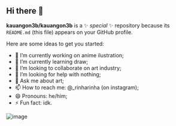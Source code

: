 ## Hi there 👋

**kauangon3b/kauangon3b** is a ✨ _special_ ✨ repository because its `README.md` (this file) appears on your GitHub profile.

Here are some ideas to get you started:

- 🔭 I’m currently working on anime ilustration;
- 🌱 I’m currently learning draw;
- 👯 I’m looking to collaborate on art industry;
- 🤔 I’m looking for help with nothing;
- 💬 Ask me about art;
- 📫 How to reach me: @_rinharinha (on instagram);
- 😄 Pronouns: he/him;
- ⚡ Fun fact: idk.
  

![image](https://tiermaker.com/images/chart/chart/shinobu-oshino-outfits-672761/shinobu-redjpg.png) 

